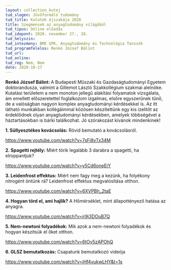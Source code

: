 ```yaml
---
layout: collection_kutej
tud_slogen: Jövőformáló tudomány
tud_title: Kutatók éjszakája 2020
title: Szegmensek az anyagtudomány világából
tud_tipus: Online előadás
tud_idopont: 2020. november 27., 28.
tud_helyszin:
tud_intezmeny: BME GPK, Anyagtudomány és Technológia Tanszék
tud_programfelelos: Renkó József Bálint
tud_url:
tud_online:
tud_reg: Nem, Nem
date: 2020-10-27
---
```

<b>Renkó József Bálint: </b>A Budapesti Műszaki és Gazdaságtudományi Egyetem doktorandusza, valmint a Gillemot László Szakkollégium szakmai alelnöke. Kutatási területem a nem monoton jellegű alakítási folyamatok vizsgálata, ám emellett előszeretettel foglalkozom izgalmas, elsőre  egyszerűnek tűnő, de a valóságban nagyon komplex anyagtudományi kérdésekkel is. Az itt látható munkákban kollégáimmal közösen készítettünk egy kis ízelítőt az érdeklődnek olyan anyagtudományi kérdésekben, amelyek többségével a háztartásokban is bárki találkozhat. Jó szórakozást kívánok mindenkinek!

<b>1. Süllyesztékes kovácsolás:</b>
Rövid bemutató a kovácsolásról.

<a href="https://www.youtube.com/watch?v=7sFi8vTx34M">https://www.youtube.com/watch?v=7sFi8vTx34M</a>

<b>2. Spagetti rejtély:</b>
Miért törik legalább 3 darabra a spagetti, ha elroppantjuk?

<a href="https://www.youtube.com/watch?v=y5Cd6oneEiY">https://www.youtube.com/watch?v=y5Cd6oneEiY</a>

<b>3. Leidenfrost effektus:</b>
Miért nem fagy meg a kezünk, ha folyékony nitrogént öntünk rá? Leidenfrost effektus megvalósítása otthon.

<a href="https://www.youtube.com/watch?v=6XVPBh_2taE">https://www.youtube.com/watch?v=6XVPBh_2taE</a>

<b>4. Hogyan törd el, ami hajlik?</b>
A Hőmérséklet, mint állapottényező hatása az anyagra.

<a href="https://www.youtube.com/watch?v=jr9j3DOuB7Q">https://www.youtube.com/watch?v=jr9j3DOuB7Q</a>

<b>5. Nem-newtoni folyadékok:</b>
Mik azok a nem-newtoni folyadékok és hogyan készítsük el őket otthon.

<a href="https://www.youtube.com/watch?v=6tOy5zAPOhQ">https://www.youtube.com/watch?v=6tOy5zAPOhQ</a>

<b>6. GLSZ bemutatkozás:</b>
Csapatunk bemutatkozó videója

<a href="https://www.youtube.com/watch?v=iHf4vukwLHY&t=1s">https://www.youtube.com/watch?v=iHf4vukwLHY&t=1s</a>
 


